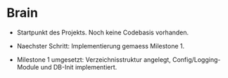 # Brain

- Startpunkt des Projekts. Noch keine Codebasis vorhanden.
- Naechster Schritt: Implementierung gemaess Milestone 1.

- Milestone 1 umgesetzt: Verzeichnisstruktur angelegt, Config/Logging-Module und DB-Init implementiert.
